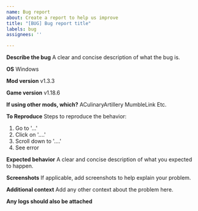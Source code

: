 ```yaml
---
name: Bug report
about: Create a report to help us improve
title: "[BUG] Bug report title"
labels: bug
assignees: ''

---
```


**Describe the bug**
A clear and concise description of what the bug is.

**OS**
Windows

**Mod version**
v1.3.3

**Game version**
v1.18.6

**If using other mods, which?**
ACulinaryArtillery
MumbleLink
Etc.

**To Reproduce**
Steps to reproduce the behavior:
1. Go to '...'
2. Click on '....'
3. Scroll down to '....'
4. See error

**Expected behavior**
A clear and concise description of what you expected to happen.

**Screenshots**
If applicable, add screenshots to help explain your problem.

**Additional context**
Add any other context about the problem here.

**Any logs should also be attached**
